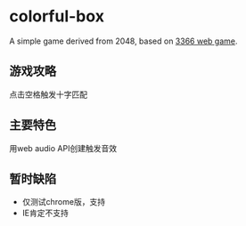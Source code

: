 # colorful-box
A simple game derived from 2048, based on [3366 web game](http://www.3366.com/flash/1000132.shtml).

## 游戏攻略
点击空格触发十字匹配

## 主要特色
用web audio API创建触发音效

## 暂时缺陷
- 仅测试chrome版，支持
- IE肯定不支持
